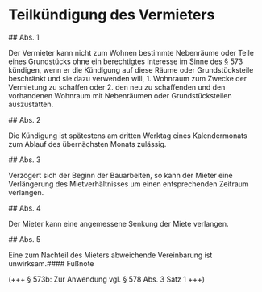 # Teilkündigung des Vermieters



\#\# Abs. 1

 Der Vermieter kann nicht zum Wohnen bestimmte Nebenräume oder Teile eines Grundstücks ohne ein berechtigtes Interesse im Sinne des § 573 kündigen, wenn er die Kündigung auf diese Räume oder Grundstücksteile beschränkt und sie dazu verwenden will,  1\.
 Wohnraum zum Zwecke der Vermietung zu schaffen oder
 2\.
 den neu zu schaffenden und den vorhandenen Wohnraum mit Nebenräumen oder Grundstücksteilen auszustatten.


\#\# Abs. 2

 Die Kündigung ist spätestens am dritten Werktag eines Kalendermonats zum Ablauf des übernächsten Monats zulässig.

\#\# Abs. 3

 Verzögert sich der Beginn der Bauarbeiten, so kann der Mieter eine Verlängerung des Mietverhältnisses um einen entsprechenden Zeitraum verlangen.

\#\# Abs. 4

 Der Mieter kann eine angemessene Senkung der Miete verlangen.

\#\# Abs. 5

 Eine zum Nachteil des Mieters abweichende Vereinbarung ist unwirksam.#### Fußnote

(\+\+\+ § 573b: Zur Anwendung vgl. § 578 Abs. 3 Satz 1 \+\+\+) 

